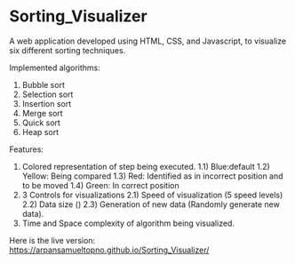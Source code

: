 # Sorting_Visualizer
A web application developed using HTML, CSS, and Javascript, to visualize six different sorting techniques. 

Implemented algorithms:
1. Bubble sort
2. Selection sort
3. Insertion sort
4. Merge sort
5. Quick sort
6. Heap sort

Features:
1. Colored representation of step being executed. 1.1) Blue:default 1.2) Yellow: Being compared 1.3) Red: Identified as in incorrect position and to be moved 1.4) Green: In correct position
2. 3 Controls for visualizations 2.1) Speed of visualization (5 speed levels) 2.2) Data size () 2.3) Generation of new data (Randomly generate new data).
3. Time and Space complexity of algorithm being visualized.

Here is the live version: https://arpansamueltopno.github.io/Sorting_Visualizer/
